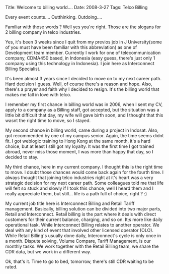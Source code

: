 Title: Welcome to billing world....
Date: 2008-3-27
Tags: Telco Billing

Every event counts....
Outthinking. Outdoing....

Familiar with those words ? Well yes you're right. Those are the slogans for 2 billing company in telco industries.

Yes, it's been 3 weeks since I quit from my previos job in J University(some of you must have been familiar with this abbreviation) as one of Development team member. Currently I work for one of telecommunication company, CDMA450 based, in Indonesia (easy guess, there's just only 1 company using this technology in Indonesia). I join here as Interconnect Billing Specialist.

It's been almost 3 years since I decided to move on to my next career path. Hard decision I guess. Well, of course there's a reason and hope. Also, there's a prayer and faith why I decided to resign. It's the billing world that makes me fall in love with telco.

I remember my first chance in billing world was in 2006, when I sent my CV, apply to a company as a Billing staff, got accepted, but the situation was a little bit difficult that day, my wife will gave birth soon, and I thought that this wasnt the right time to move, so I stayed.

My second chance in billing world, came during a project in Indosat. Also, got recommended by one of my campus senior. Again, the time seems didnt fit. I got weblogic training to Hong Kong at the same month, it's a hard choice, but at least I still got my loyalty. It was the first time I got trained abroad, never miss those moment, I was more than happy that day, so I decided to stay.

My third chance, here in my current company. I thought this is the right time to move. I doubt those chances would come back again for the fourth time. I always thought that joining telco industries right at it's heart was a very strategic decision for my next career path. Some colleagues told me that life will felt so stuck and slowly if I took this chance, well I heard them and I really appreciate them, but still... life is a path full of choice, right ? :)

My current job title here is Interconnect Billing and Retail Tariff management. Basically, billing solution can be divided into two major parts, Retail and Interconnect. Retail billing is the part where it deals with direct customers for their current balance, charging, and so on. It;s more like daily operational task. While Interconnect Billing relates to another operator. We deal with any kind of event that involved other licensed operator (OLO). While Retail Billing's usually done daily, Interconnect's cycle is only once in a month. Dispute solving, Volume Compare, Tariff Management, is our monthly tasks. We work together with the Retail Billing team, we share the CDR data, but we work in a different way.

Ok, that's it. Time to go to bed, tomorrow, there's still CDR waiting to be rated.